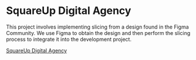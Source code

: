 # SquareUp Digital Agency

This project involves implementing slicing from a design found in the Figma Community. We use Figma to obtain the design and then perform the slicing process to integrate it into the development project.

[SquareUp Digital Agency](https://www.figma.com/community/file/1305400086109606332)
